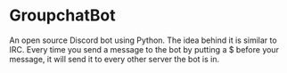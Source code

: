 # GroupchatBot
An open source Discord bot using Python.
The idea behind it is similar to IRC. Every time you send a message to the bot by putting a $ before your message, it will send it to every other server the bot is in.
